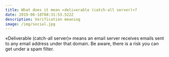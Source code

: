 ```yaml
---
title: What does it mean «deliverable (catch-all server)»?
date: 2019-06-18T08:31:53.522Z
description: Verification meaning
image: /img/social.jpg
---
```

«Deliverable (catch-all server)» means an email server receives emails sent to any email address under that domain. Be aware, there is a risk you can get under a spam filter.
